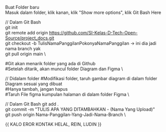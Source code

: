 Buat Folder baru \
Masuk dalam folder, klik kanan, klik "Show more options", klik Git Bash Here

// Dalam Git Bash \
 git init \
 git remote add origin https://github.com/SI-Kelas-D-Tech-Open-Source/project_docs.git \
 git checkout -b TulisNamaPanggilanPokonyaNamaPanggilan -> ini dia jadi nama branch yak \
 git pull origin main \

#Git akan menarik folder yang ada di Github \
#Setelah ditarik, akan muncul folder Diagram dan Figma \

// Didalam folder 
#Modifikasi folder, taruh gambar diagram di dalam folder Diagram sesuai yang dibuat \
#Hanya tambah, jangan hapus \
#Taruh File figma kumpulan halaman di dalam folder Figma \

// Dalam Git Bash
git add . \
git commit -m "TULIS APA YANG DITAMBAHKAN - (Nama Yang Upload)" \
git push origin Nama-Panggilan-Yang-Jadi-Nama-Branch \

{{ KALO EROR KONTAK HELAL, REIN, LUDIN }}


